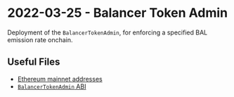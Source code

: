 # 2022-03-25 - Balancer Token Admin

Deployment of the `BalancerTokenAdmin`, for enforcing a specified BAL emission rate onchain.

## Useful Files

- [Ethereum mainnet addresses](./output/mainnet.json)
- [`BalancerTokenAdmin` ABI](./abi/BalancerTokenAdmin.json)
